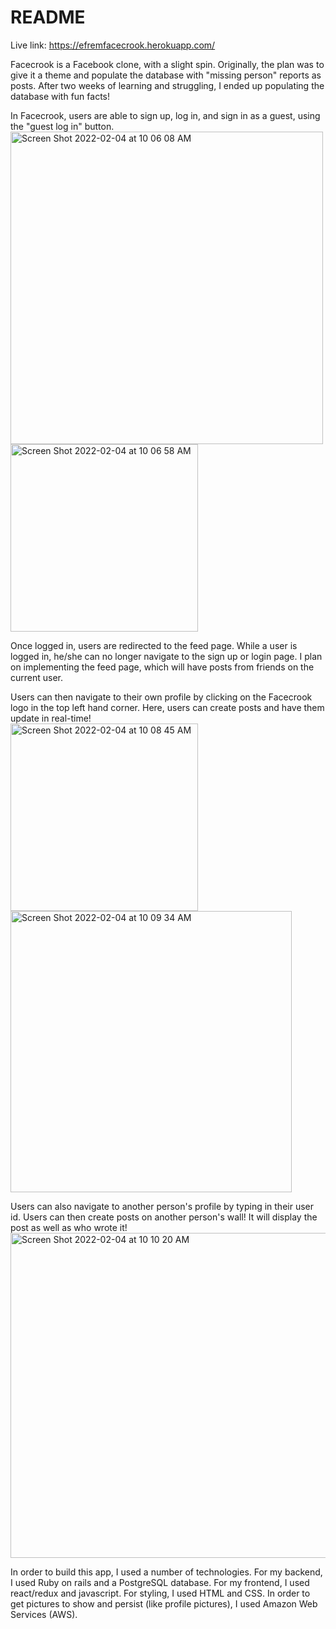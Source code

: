# README

Live link: https://efremfacecrook.herokuapp.com/

Facecrook is a Facebook clone, with a slight spin. Originally, the plan was to give it a theme and populate the database with "missing person" reports as posts. After two weeks of learning and struggling, I ended up populating the database with fun facts!

In Facecrook, users are able to sign up, log in, and sign in as a guest, using the "guest log in" button. 
<img width="500" alt="Screen Shot 2022-02-04 at 10 06 08 AM" src="https://user-images.githubusercontent.com/89431346/152580293-f9f47e97-8b2e-47b5-b712-9790d6108e72.png">
<br/>
<img width="300" alt="Screen Shot 2022-02-04 at 10 06 58 AM" src="https://user-images.githubusercontent.com/89431346/152580415-b7504e01-460b-48de-8bb3-942207ee8836.png">

Once logged in, users are redirected to the feed page. While a user is logged in, he/she can no longer navigate to the sign up or login page. I plan on implementing the feed page, which will have posts from friends on the current user.

Users can then navigate to their own profile by clicking on the Facecrook logo in the top left hand corner. Here, users can create posts and have them update in real-time!
<br />
<img width="300" alt="Screen Shot 2022-02-04 at 10 08 45 AM" src="https://user-images.githubusercontent.com/89431346/152580650-63caecbd-0440-4675-bca4-0cbe81f1c955.png">
<img width="450" alt="Screen Shot 2022-02-04 at 10 09 34 AM" src="https://user-images.githubusercontent.com/89431346/152580791-bcd8be89-8c5c-4944-b9d2-6c31ff3cb33d.png">


Users can also navigate to another person's profile by typing in their user id. Users can then create posts on another person's wall! It will display the post as well as who wrote it!
<img width="520" alt="Screen Shot 2022-02-04 at 10 10 20 AM" src="https://user-images.githubusercontent.com/89431346/152580893-ad5cea17-8991-4457-8e73-dc33fbe9aae6.png">

In order to build this app, I used a number of technologies. For my backend, I used Ruby on rails and a PostgreSQL database. For my frontend, I used react/redux and javascript. For styling, I used HTML and CSS. In order to get pictures to show and persist (like profile pictures), I used Amazon Web Services (AWS).
